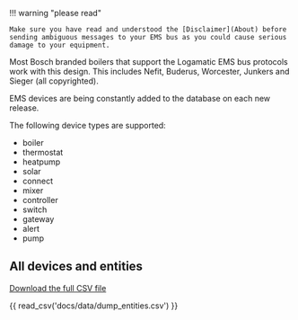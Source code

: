 !!! warning "please read"

    Make sure you have read and understood the [Disclaimer](About) before sending ambiguous messages to your EMS bus as you could cause serious damage to your equipment.

Most Bosch branded boilers that support the Logamatic EMS bus protocols work with this design. This includes Nefit, Buderus, Worcester, Junkers and Sieger (all copyrighted).

EMS devices are being constantly added to the database on each new release.

The following device types are supported:

- boiler
- thermostat
- heatpump
- solar
- connect
- mixer
- controller
- switch
- gateway
- alert
- pump

## All devices and entities

[Download the full CSV file](data/dump_entities.csv)

{{ read_csv('docs/data/dump_entities.csv') }}
